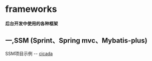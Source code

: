 # frameworks
**后台开发中使用的各种框架**



## 一,SSM (Sprint、Spring mvc、Mybatis-plus)

SSM项目示例 -- [cicada](https://github.com/fishhello/frameworks/tree/master/cicada)